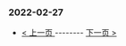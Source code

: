 ### 2022-02-27 
 

- [ < 上一页 ](https://github.com/able8/weibo-hot-record/blob/master/2022-02-26.md) -------- [ 下一页 > ](https://github.com/able8/weibo-hot-record/blob/master/2022-02-28.md)